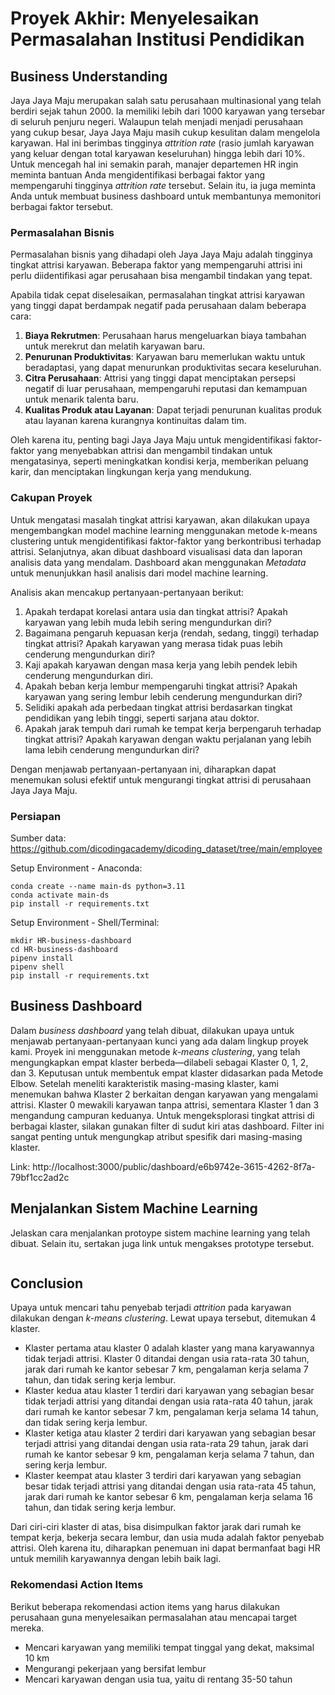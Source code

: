 # Proyek Akhir: Menyelesaikan Permasalahan Institusi Pendidikan

## Business Understanding

Jaya Jaya Maju merupakan salah satu perusahaan multinasional yang telah berdiri sejak tahun 2000. Ia memiliki lebih dari 1000 karyawan yang tersebar di seluruh penjuru negeri. Walaupun telah menjadi menjadi perusahaan yang cukup besar, Jaya Jaya Maju masih cukup kesulitan dalam mengelola karyawan. Hal ini berimbas tingginya *attrition rate* (rasio jumlah karyawan yang keluar dengan total karyawan keseluruhan) hingga lebih dari 10%. Untuk mencegah hal ini semakin parah, manajer departemen HR ingin meminta bantuan Anda mengidentifikasi berbagai faktor yang mempengaruhi tingginya *attrition rate* tersebut. Selain itu, ia juga meminta Anda untuk membuat business dashboard untuk membantunya memonitori berbagai faktor tersebut.

### Permasalahan Bisnis

Permasalahan bisnis yang dihadapi oleh Jaya Jaya Maju adalah tingginya tingkat attrisi karyawan. Beberapa faktor yang mempengaruhi attrisi ini perlu diidentifikasi agar perusahaan bisa mengambil tindakan yang tepat.

Apabila tidak cepat diselesaikan, permasalahan tingkat attrisi karyawan yang tinggi dapat berdampak negatif pada perusahaan dalam beberapa cara:
1. **Biaya Rekrutmen**: Perusahaan harus mengeluarkan biaya tambahan untuk merekrut dan melatih karyawan baru.
2. **Penurunan Produktivitas**: Karyawan baru memerlukan waktu untuk beradaptasi, yang dapat menurunkan produktivitas secara keseluruhan.
3. **Citra Perusahaan**: Attrisi yang tinggi dapat menciptakan persepsi negatif di luar perusahaan, mempengaruhi reputasi dan kemampuan untuk menarik talenta baru.
4. **Kualitas Produk atau Layanan**: Dapat terjadi penurunan kualitas produk atau layanan karena kurangnya kontinuitas dalam tim.

Oleh karena itu, penting bagi Jaya Jaya Maju untuk mengidentifikasi faktor-faktor yang menyebabkan attrisi dan mengambil tindakan untuk mengatasinya, seperti meningkatkan kondisi kerja, memberikan peluang karir, dan menciptakan lingkungan kerja yang mendukung.

### Cakupan Proyek

Untuk mengatasi masalah tingkat attrisi karyawan, akan dilakukan upaya mengembangkan model machine learning menggunakan metode k-means clustering untuk mengidentifikasi faktor-faktor yang berkontribusi terhadap attrisi. Selanjutnya, akan dibuat dashboard visualisasi data dan laporan analisis data yang mendalam. Dashboard akan menggunakan *Metadata* untuk menunjukkan hasil analisis dari model machine learning.

Analisis akan mencakup pertanyaan-pertanyaan berikut:
1. Apakah terdapat korelasi antara usia dan tingkat attrisi? Apakah karyawan yang lebih muda lebih sering mengundurkan diri?
2. Bagaimana pengaruh kepuasan kerja (rendah, sedang, tinggi) terhadap tingkat attrisi? Apakah karyawan yang merasa tidak puas lebih cenderung mengundurkan diri?
3. Kaji apakah karyawan dengan masa kerja yang lebih pendek lebih cenderung mengundurkan diri.
4. Apakah beban kerja lembur mempengaruhi tingkat attrisi? Apakah karyawan yang sering lembur lebih cenderung mengundurkan diri?
5. Selidiki apakah ada perbedaan tingkat attrisi berdasarkan tingkat pendidikan yang lebih tinggi, seperti sarjana atau doktor.
6. Apakah jarak tempuh dari rumah ke tempat kerja berpengaruh terhadap tingkat attrisi? Apakah karyawan dengan waktu perjalanan yang lebih lama lebih cenderung mengundurkan diri?

Dengan menjawab pertanyaan-pertanyaan ini, diharapkan dapat menemukan solusi efektif untuk mengurangi tingkat attrisi di perusahaan Jaya Jaya Maju.

### Persiapan

Sumber data: https://github.com/dicodingacademy/dicoding_dataset/tree/main/employee

Setup Environment - Anaconda:
```
conda create --name main-ds python=3.11
conda activate main-ds
pip install -r requirements.txt
```

Setup Environment - Shell/Terminal:
```
mkdir HR-business-dashboard
cd HR-business-dashboard
pipenv install
pipenv shell
pip install -r requirements.txt
```

## Business Dashboard

Dalam *business dashboard* yang telah dibuat, dilakukan upaya untuk menjawab pertanyaan-pertanyaan kunci yang ada dalam lingkup proyek kami. Proyek ini menggunakan metode *k-means clustering*, yang telah mengungkapkan empat klaster berbeda—dilabeli sebagai Klaster 0, 1, 2, dan 3. Keputusan untuk membentuk empat klaster didasarkan pada Metode Elbow. Setelah meneliti karakteristik masing-masing klaster, kami menemukan bahwa Klaster 2 berkaitan dengan karyawan yang mengalami attrisi. Klaster 0 mewakili karyawan tanpa attrisi, sementara Klaster 1 dan 3 mengandung campuran keduanya. Untuk mengeksplorasi tingkat attrisi di berbagai klaster, silakan gunakan filter di sudut kiri atas dashboard. Filter ini sangat penting untuk mengungkap atribut spesifik dari masing-masing klaster.

Link: http://localhost:3000/public/dashboard/e6b9742e-3615-4262-8f7a-79bf1cc2ad2c

## Menjalankan Sistem Machine Learning
Jelaskan cara menjalankan protoype sistem machine learning yang telah dibuat. Selain itu, sertakan juga link untuk mengakses prototype tersebut.

```

```

## Conclusion

Upaya untuk mencari tahu penyebab terjadi *attrition* pada karyawan dilakukan dengan *k-means clustering*. Lewat upaya tersebut, ditemukan 4 klaster. 
- Klaster pertama atau klaster 0 adalah klaster yang mana karyawannya tidak terjadi attrisi. Klaster 0 ditandai dengan usia rata-rata 30 tahun, jarak dari rumah ke kantor sebesar 7 km, pengalaman kerja selama 7 tahun, dan tidak sering kerja lembur.
- Klaster kedua atau klaster 1 terdiri dari karyawan yang sebagian besar tidak terjadi attrisi yang ditandai dengan usia rata-rata 40 tahun, jarak dari rumah ke kantor sebesar 7 km, pengalaman kerja selama 14 tahun, dan tidak sering kerja lembur.
- Klaster ketiga atau klaster 2 terdiri dari karyawan yang sebagian besar terjadi attrisi yang ditandai dengan usia rata-rata 29 tahun, jarak dari rumah ke kantor sebesar 9 km, pengalaman kerja selama 7 tahun, dan sering kerja lembur.
- Klaster keempat atau klaster 3 terdiri dari karyawan yang sebagian besar tidak terjadi attrisi yang ditandai dengan usia rata-rata 45 tahun, jarak dari rumah ke kantor sebesar 6 km, pengalaman kerja selama 16 tahun, dan tidak sering kerja lembur.

Dari ciri-ciri klaster di atas, bisa disimpulkan faktor jarak dari rumah ke tempat kerja, bekerja secara lembur, dan usia muda adalah faktor penyebab attrisi. Oleh karena itu, diharapkan penemuan ini dapat bermanfaat bagi HR untuk memilih karyawannya dengan lebih baik lagi.

### Rekomendasi Action Items

Berikut beberapa rekomendasi action items yang harus dilakukan perusahaan guna menyelesaikan permasalahan atau mencapai target mereka.

- Mencari karyawan yang memiliki tempat tinggal yang dekat, maksimal 10 km
- Mengurangi pekerjaan yang bersifat lembur
- Mencari karyawan dengan usia tua, yaitu di rentang 35-50 tahun
